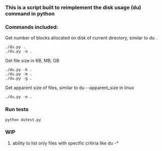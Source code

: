 ### This is a script built to reimplement the disk usage (du) command in python

### Commands included:

Get number of blocks allocated on disk of current directory, similar to du . 

```
./du.py .
./du.py -a .
```

Get file size in KB, MB, GB

```
./du.py -k .
./du.py -m .
./du.py -g .
```

Get apparent size of files, similar to du --apparent_size in linux

```
./du.py -e .
```

### Run tests

```
python dutest.py

```

### WIP
1. ability to list only files with specific critiria like du -*